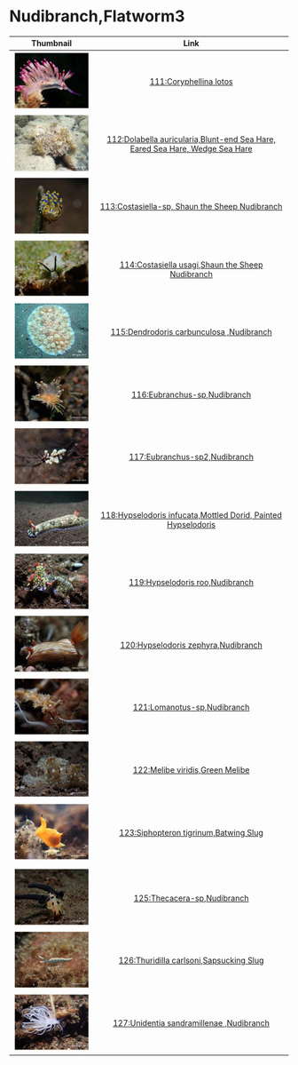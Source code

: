 # Nudibranch,Flatworm3

| Thumbnail | Link |
| :---: | :---: |
| ![](../../.gitbook/assets/small-coryphellina-lotos.jpg)   | [111:Coryphellina lotos](111-coryphellina-lotos.md) |
| ![](../../.gitbook/assets/small-dolabella-auricularia.jpg)  | [112:Dolabella auricularia,Blunt-end Sea Hare, Eared Sea Hare, Wedge Sea Hare](112-dolabella-auricularia-blunt-end-sea-hare-eared-sea-hare-wedge-sea-hare.md) |
| ![](../../.gitbook/assets/small-costasiella-sp.jpg)  | [113:Costasiella-sp, Shaun the Sheep Nudibranch](113-costasiella-sp-shaun-the-sheep-nudibranch.md) |
| ![](../../.gitbook/assets/costasiella-usagi.jpg)  | [114:Costasiella usagi,Shaun the Sheep Nudibranch](114-costasiella-usagi-shaun-the-sheep-nudibranch.md) |
| ![](../../.gitbook/assets/small-dendrodoris-carbunculosa.jpg)  | [115:Dendrodoris carbunculosa ,Nudibranch](115-dendrodoris-carbunculosa-nudibranch.md) |
| ![](../../.gitbook/assets/small-eubranchus-sp.jpg)  | [116:Eubranchus-sp,Nudibranch](116-eubranchus-sp-nudibranch.md) |
| ![](../../.gitbook/assets/small-eubranchus-sp2.jpg)  | [117:Eubranchus-sp2,Nudibranch](117-eubranchus-sp2-nudibranch.md) |
| ![](../../.gitbook/assets/small-hypselodoris-infucata2.jpg)  | [118:Hypselodoris infucata,Mottled Dorid, Painted Hypselodoris](118-hypselodoris-infucata-mottled-dorid-painted-hypselodoris.md) |
| ![](../../.gitbook/assets/small-hypselodoris-roo.jpg)  | [119:Hypselodoris roo,Nudibranch](119-hypselodoris-roo-nudibranch.md) |
| ![](../../.gitbook/assets/small-hypselodoris-zephyra.jpg)  | [120:Hypselodoris zephyra,Nudibranch](120-hypselodoris-zephyra-nudibranch.md) |
| ![](../../.gitbook/assets/small-lomanotus-sp.jpg)  | [121:Lomanotus-sp,Nudibranch](121-lomanotus-sp-nudibranch.md) |
| ![](../../.gitbook/assets/small-melibe-viridis.jpg)  | [122:Melibe viridis,Green Melibe](122-melibe-viridis-green-melibe.md) |
| ![](../../.gitbook/assets/small-siphopteron-tigrinum.jpg)  | [123:Siphopteron tigrinum,Batwing Slug](123-siphopteron-tigrinum-batwing-slug.md) |
|  |  |
| ![](../../.gitbook/assets/small-thecacera-sp.jpg)  | [125:Thecacera-sp,Nudibranch](125-thecacera-sp-nudibranch.md) |
| ![](../../.gitbook/assets/small-thuridilla-carlsoni.jpg)  | [126:Thuridilla carlsoni,Sapsucking Slug](126-thuridilla-carlsoni-sapsucking-slug.md) |
| ![](../../.gitbook/assets/small-unidentia-sandramillenae.jpg)  | [127:Unidentia sandramillenae ,Nudibranch](127-unidentia-sandramillenae-nudibranch.md) |


